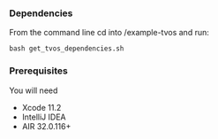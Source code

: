 ### Dependencies
From the command line cd into /example-tvos and run:

```shell
bash get_tvos_dependencies.sh
```

### Prerequisites

You will need

- Xcode 11.2
- IntelliJ IDEA
- AIR 32.0.116+
